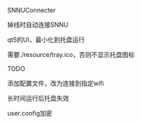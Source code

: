 SNNUConnecter

掉线时自动连接SNNU

qt5的UI，最小化到托盘运行

需要./resource/tray.ico，否则不显示托盘图标


TODO

添加配置文件，改为连接到指定wifi

长时间运行后托盘失效

user.config加密
